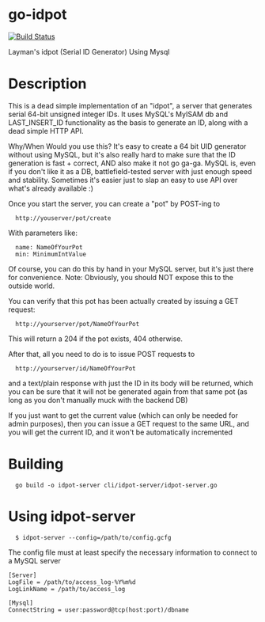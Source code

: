go-idpot
========

[![Build Status](https://travis-ci.org/lestrrat/go-idpot.png?branch=master)](https://travis-ci.org/lestrrat/go-idpot)

Layman's idpot (Serial ID Generator) Using Mysql

Description
===========

This is a dead simple implementation of an "idpot", a server that generates
serial 64-bit unsigned integer IDs. It uses MySQL's MyISAM db and 
LAST\_INSERT\_ID functionality as the basis to generate an ID, along with a 
dead simple HTTP API.

Why/When Would you use this? It's easy to create a 64 bit UID generator without
using MySQL, but it's also really hard to make sure that the ID generation
is fast + correct, AND also make it not go ga-ga. MySQL is, even if you don't
like it as a DB, battlefield-tested server with just enough speed and 
stability. Sometimes it's easier just to slap an easy to use API over what's
already available :)

Once you start the server, you can create a "pot" by POST-ing to 

```
  http://youserver/pot/create
```

With parameters like:

```
  name: NameOfYourPot
  min: MinimumIntValue
```

Of course, you can do this by hand in your MySQL server, but it's just there for
convenience. Note: Obviously, you should NOT expose this to the outside world.

You can verify that this pot has been actually created by issuing a GET request:

```
  http://yourserver/pot/NameOfYourPot
```

This will return a 204 if the pot exists, 404 otherwise.

After that, all you need to do is to issue POST requests to

```
  http://yourserver/id/NameOfYourPot
```

and a text/plain response with just the ID in its body will be returned, which
you can be sure that it will not be generated again from that same pot (as long
as you don't manually muck with the backend DB)

If you just want to get the current value (which can only be needed for
admin purposes), then you can issue a GET request to the same URL, and you
will get the current ID, and it won't be automatically incremented

Building
========

```
  go build -o idpot-server cli/idpot-server/idpot-server.go
```

Using idpot-server
==================

```
  $ idpot-server --config=/path/to/config.gcfg
```

The config file must at least specify the necessary information to connect to
a MySQL server

```
[Server]
LogFile = /path/to/access_log-%Y%m%d
LogLinkName = /path/to/access_log

[Mysql]
ConnectString = user:password@tcp(host:port)/dbname
```
